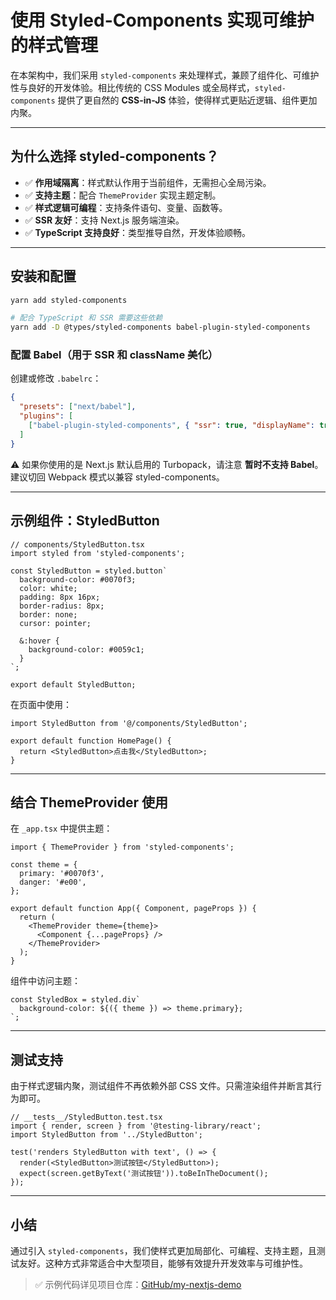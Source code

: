 # 使用 Styled-Components 实现可维护的样式管理

在本架构中，我们采用 `styled-components` 来处理样式，兼顾了组件化、可维护性与良好的开发体验。相比传统的 CSS Modules 或全局样式，`styled-components` 提供了更自然的 **CSS-in-JS** 体验，使得样式更贴近逻辑、组件更加内聚。

---

## 为什么选择 styled-components？

* ✅ **作用域隔离**：样式默认作用于当前组件，无需担心全局污染。
* ✅ **支持主题**：配合 `ThemeProvider` 实现主题定制。
* ✅ **样式逻辑可编程**：支持条件语句、变量、函数等。
* ✅ **SSR 友好**：支持 Next.js 服务端渲染。
* ✅ **TypeScript 支持良好**：类型推导自然，开发体验顺畅。

---

## 安装和配置

```bash
yarn add styled-components

# 配合 TypeScript 和 SSR 需要这些依赖
yarn add -D @types/styled-components babel-plugin-styled-components
```

### 配置 Babel（用于 SSR 和 className 美化）

创建或修改 `.babelrc`：

```json
{
  "presets": ["next/babel"],
  "plugins": [
    ["babel-plugin-styled-components", { "ssr": true, "displayName": true }]
  ]
}
```

⚠️ 如果你使用的是 Next.js 默认启用的 Turbopack，请注意 **暂时不支持 Babel**。建议切回 Webpack 模式以兼容 styled-components。

---

## 示例组件：StyledButton

```tsx
// components/StyledButton.tsx
import styled from 'styled-components';

const StyledButton = styled.button`
  background-color: #0070f3;
  color: white;
  padding: 8px 16px;
  border-radius: 8px;
  border: none;
  cursor: pointer;

  &:hover {
    background-color: #0059c1;
  }
`;

export default StyledButton;
```

在页面中使用：

```tsx
import StyledButton from '@/components/StyledButton';

export default function HomePage() {
  return <StyledButton>点击我</StyledButton>;
}
```

---

## 结合 ThemeProvider 使用

在 `_app.tsx` 中提供主题：

```tsx
import { ThemeProvider } from 'styled-components';

const theme = {
  primary: '#0070f3',
  danger: '#e00',
};

export default function App({ Component, pageProps }) {
  return (
    <ThemeProvider theme={theme}>
      <Component {...pageProps} />
    </ThemeProvider>
  );
}
```

组件中访问主题：

```tsx
const StyledBox = styled.div`
  background-color: ${({ theme }) => theme.primary};
`;
```

---

## 测试支持

由于样式逻辑内聚，测试组件不再依赖外部 CSS 文件。只需渲染组件并断言其行为即可。

```tsx
// __tests__/StyledButton.test.tsx
import { render, screen } from '@testing-library/react';
import StyledButton from '../StyledButton';

test('renders StyledButton with text', () => {
  render(<StyledButton>测试按钮</StyledButton>);
  expect(screen.getByText('测试按钮')).toBeInTheDocument();
});
```

---

## 小结

通过引入 `styled-components`，我们使样式更加局部化、可编程、支持主题，且测试友好。这种方式非常适合中大型项目，能够有效提升开发效率与可维护性。

> ✅ 示例代码详见项目仓库：[GitHub/my-nextjs-demo](https://github.com/taylor111111/my-nextjs-demo)
